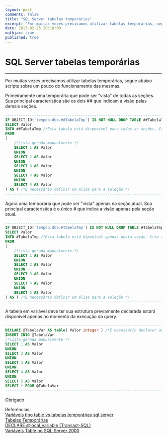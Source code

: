 ```yaml
---
layout: post
comments: false
title: "SQL Server tabelas temporárias"
excerpt: "Por muitas vezes precisamos utilizar tabelas temporárias, segue abaixo scripts sobre um pouco do funcionamento das mesmas."
date: 2013-02-25 20:10:00
mathjax: true
published: true
---
```


# SQL Server tabelas temporárias

---

Por muitas vezes precisamos utilizar tabelas temporárias, segue abaixo scripts sobre um pouco do funcionamento das mesmas.  

Primeiramente uma temporária que pode ser "vista" de todas as seções.
Sua principal característica são os dois ## que indicam a visão pelas demais seções.  

```sql
------------------------------------------------------------------------------------------
IF OBJECT_ID('tempdb.dbo.##TabelaTmp') IS NOT NULL DROP TABLE ##TabelaTmp /*Se o objeto ja existir, exclui o mesmo.*/
SELECT Valor
INTO ##TabelaTmp /*Esta tabela está disponível para todas as seções. Cria a tabela temporária automaticamente.*/
FROM
(
	/*Lista gerada manualmente.*/
	SELECT 1 AS Valor
	UNION
	SELECT 2 AS Valor
	UNION
	SELECT 3 AS Valor
	UNION
	SELECT 4 AS Valor
	UNION
	SELECT 5 AS Valor
) AS T /*É necessário definir um alias para a seleção.*/
------------------------------------------------------------------------------------------
```

Agora uma temporária que pode ser "vista" apenas na seção atual.
Sua principal característica é o único # que indica a visão apenas pela seção atual.

```sql
------------------------------------------------------------------------------------------
IF OBJECT_ID('tempdb.dbo.#TabelaTmp') IS NOT NULL DROP TABLE #TabelaTmp /*Se o objeto ja existir, exclui o mesmo.*/
SELECT Valor
INTO #TabelaTmp /*Esta tabela está diponível apenas nesta seção. Cria a tabela temporária automaticamente.*/
FROM
(
	/*Lista gerada manualmente.*/
	SELECT 1 AS Valor
	UNION
	SELECT 2 AS Valor
	UNION
	SELECT 3 AS Valor
	UNION
	SELECT 4 AS Valor
	UNION
	SELECT 5 AS Valor
) AS T /*É necessário definir um alias para a seleção.*/
------------------------------------------------------------------------------------------
```

A tabela em variável deve ter sua estrutura previamente declarada estará disponível apenas no momento da execução da query.

```sql
------------------------------------------------------------------------------------------
DECLARE @TabelaVar AS table( Valor integer ) /*É necessário declarar uma tabela variável, esta tabela fica apenas na memória e é visível apenas na mesma query.*/
INSERT INTO @TabelaVar
/*Lista gerada manualmente.*/
SELECT 1 AS Valor
UNION
SELECT 2 AS Valor
UNION
SELECT 3 AS Valor
UNION
SELECT 4 AS Valor
UNION
SELECT 5 AS Valor
SELECT * FROM @TabelaVar
------------------------------------------------------------------------------------------
```

Obrigado

Referências:  
[Variáveis tipo table vs tabelas temporárias sql server](http://www.dotnetbr.com/2011/05/24/variaveis-tipo-table-vs-tabelas-temporarias-sql-server/)  
[Tabelas Temporárias](http://www.sqlmagazine.com.br/colunistas/PauloRibeiro/20_Tabelas.asp)  
[DECLARE @local_variable (Transact-SQL)](http://msdn.microsoft.com/en-us/library/ms188927.aspx)  
[Variáveis Table no SQL Server 2000](http://www.devmedia.com.br/variaveis-table-no-sql-server-2000/4587)  